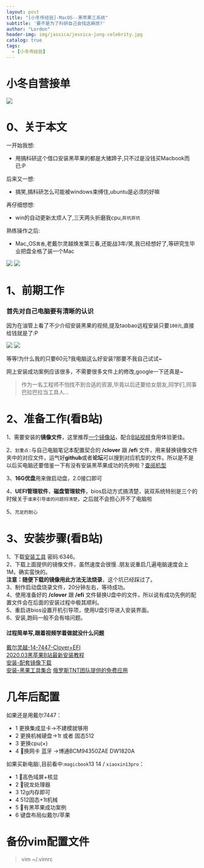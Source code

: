 ```yaml
---
layout: post
title: "[小冬传经验]-MacOS--黑苹果三系统"
subtitle: '要不是为了科研自己会找这麻烦?'
author: "Lordon"
header-img: img/jassica/jessica-jung-celebrity.jpg
catalog: true
tags:
  - [小冬传经验]
---
```

# 小冬自营接单
<img src="/img/200319image/neu_mac.jpg"> 


# 0、关于本文
一开始我想:

- 用搞科研这个借口安装黑苹果的都是大猪蹄子,只不过是没钱买Macbook而已:P<br>

后来又一想:

- 搞笑,搞科研怎么可能被windows束缚住,ubuntu是必须的好嘛<br>

再仔细想想:

- win的自动更新太烦人了,三天两头折磨我cpu,`弃坑弃坑`<br>

熟练操作之后:
<!-- TODO 研三记得回来履行诺言,如果ubuntu离不开的话 -->
- Mac_OS`真香`,老戴尔灵越焕发第三春,还能战3年/笑,我已经想好了,等研究生毕业把盘全格了装一个Mac<br>


<img src="/img/200319image/success.jpg"> 
<img src="/img/200319image/mac_work.jpg"> 

# 1、前期工作
### 首先对自己电脑要有清晰的认识
因为在油管上看了不少介绍安装黑果的视频,提及taobao远程安装只要`100元`,直接给钱就是了:P

<img src="/img/200319image/taobao_1.jpg"> 
<img src="/img/200319image/taobao_2.jpg"> 

等等!为什么我的只要60元?我电脑这么好安装?那要不我自己试试~<br>

网上安装成功案例应该很多，不需要很多文件上的修改,google一下还真是~<br>

> 作为一名工程师不怕找不到合适的资源,毕竟以后还要给女朋友,同学们,同事巴拉巴拉当工具人...


# 2、准备工作(看B站)
1、需要安装的**镜像文件**，这里推荐[一个镜像站](https://mirrors.dtops.cc/iso/MacOS/daliansky_macos/)，配合[B站视频](https://www.bilibili.com/video/av94043778?p=3)食用体验更佳。

2、`划重点:`与自己电脑笔记本配置契合的 **/clover** 跟 **/efi** 文件，用来替换镜像文件夹中的对应文件，运气好**github**或者**论坛**可以搜到对应机型的文件。所以是不是以后买电脑还要借鉴一下有没有安装黑苹果成功的先例啦？[查阅机型](https://blog.daliansky.net/Hackintosh-long-term-maintenance-model-checklist.html)

3、**16G优盘**用来做启动盘，2.0接口即可

4、**UEFI管理软件**，**磁盘管理软件**，bios启动方式搞清楚，装双系统特别是三个的时候关于`谁来引导谁的问题捋清楚`，之后就不会担心开不了电脑啦

5、`充足的耐心`

# 3、安装步骤(看B站)
1、下载[安装工具](https://www.lanzous.com/b00tak6ta) 密码:6346。<br>
2、下载上面提供的镜像文件，虽然速度会很慢..朋友说重启几遍电脑速度会上1M，确实蛮快的。<br>
**注意：随便下载的镜像用此方法无法烧录**，这个坑已经踩过了。<br>
3、制作启动盘烧录文件，20分钟左右，等待成功。<br>
4、使用准备好的 **/clover** 跟 **/efi** 文件替换U盘中的文件，所以说有成功先例的配置文件会在后面的安装过程中极其顺利。<br>
5、重启进bios设置开机引导项，使用U盘引导进入安装界面。<br>
6、安装,跑码一般不会有啥问题。<br>


#### 过程简单写,跟着视频学着做就没什么问题

[戴尔灵越-14-7447-Clover+EFI](https://github.com/Am1nCmd/Dell-Inspiron-14-7447-Pandora-Hackintosh)<br>
[2020.03黑苹果B站最新安装教程](https://www.bilibili.com/video/av94043778)<br>
[安装-配套镜像下载](https://mirrors.dtops.cc/iso/MacOS/daliansky_macos/)<br>
[安装-黑果工具集合](https://shimo.im/docs/wrpXRVKKkXcXyRyT/read)
[俄罗斯TNT团队提供的免费应用](https://www.appstorrent.ru/programs/)


# 几年后配置
如果还是用戴尔7447：
- 1   更换集成显卡->不建模就够用
- 2   更换机械硬盘->1t 或者 固态512
- 3   更换cpu(×)
- 4 🌟换网卡 蓝牙 ->博通BCM94350ZAE DW1820A


如果买新电脑❕,目前看中:`magicbook`13 14 / `xiaoxin13pro`：<br>

- 1 🌟高色域屏+核显
- 2 🌟锐龙处理器
- 3   12g内存即可
- 4   512固态+1t机械
- 5 🌟有黑苹果成功案例
- 6   键盘布局似戴尔/苹果

# 备份vim配置文件
>  vim ~/.vimrc

